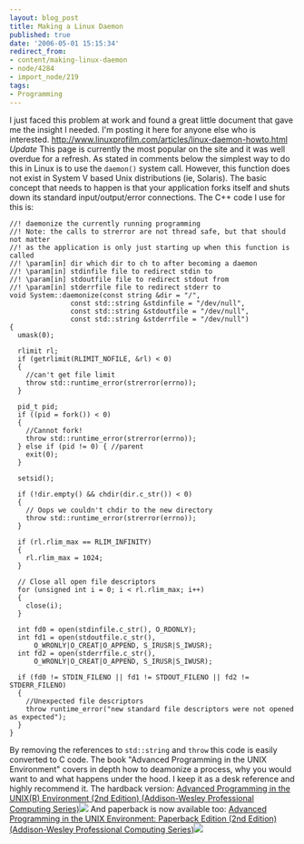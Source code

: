 ```yaml
---
layout: blog_post
title: Making a Linux Daemon
published: true
date: '2006-05-01 15:15:34'
redirect_from:
- content/making-linux-daemon
- node/4284
- import_node/219
tags:
- Programming
---
```


I just faced this problem at work and found a great little document that gave me the insight I needed. I'm posting it here for anyone else who is interested. <http://www.linuxprofilm.com/articles/linux-daemon-howto.html> *Update* This page is currently the most popular on the site and it was well overdue for a refresh. As stated in comments below the simplest way to do this in Linux is to use the `daemon()` system call. However, this function does not exist in System V based Unix distributions (ie, Solaris). The basic concept that needs to happen is that your application forks itself and shuts down its standard input/output/error connections. The C++ code I use for this is:

    //! daemonize the currently running programming
    //! Note: the calls to strerror are not thread safe, but that should not matter
    //! as the application is only just starting up when this function is called
    //! \param[in] dir which dir to ch to after becoming a daemon
    //! \param[in] stdinfile file to redirect stdin to
    //! \param[in] stdoutfile file to redirect stdout from
    //! \param[in] stderrfile file to redirect stderr to
    void System::daemonize(const string &dir = "/",
                   const std::string &stdinfile = "/dev/null",
                   const std::string &stdoutfile = "/dev/null",
                   const std::string &stderrfile = "/dev/null")
    {
      umask(0);

      rlimit rl;
      if (getrlimit(RLIMIT_NOFILE, &rl) < 0) 
      {
        //can't get file limit
        throw std::runtime_error(strerror(errno));
      }

      pid_t pid;
      if ((pid = fork()) < 0) 
      {
        //Cannot fork!
        throw std::runtime_error(strerror(errno));
      } else if (pid != 0) { //parent
        exit(0);
      }

      setsid();

      if (!dir.empty() && chdir(dir.c_str()) < 0) 
      {
        // Oops we couldn't chdir to the new directory
        throw std::runtime_error(strerror(errno));
      }

      if (rl.rlim_max == RLIM_INFINITY) 
      {
        rl.rlim_max = 1024;
      }

      // Close all open file descriptors
      for (unsigned int i = 0; i < rl.rlim_max; i++) 
      {
        close(i);
      }

      int fd0 = open(stdinfile.c_str(), O_RDONLY);
      int fd1 = open(stdoutfile.c_str(),
          O_WRONLY|O_CREAT|O_APPEND, S_IRUSR|S_IWUSR);
      int fd2 = open(stderrfile.c_str(),
          O_WRONLY|O_CREAT|O_APPEND, S_IRUSR|S_IWUSR);

      if (fd0 != STDIN_FILENO || fd1 != STDOUT_FILENO || fd2 != STDERR_FILENO) 
      {
        //Unexpected file descriptors
        throw runtime_error("new standard file descriptors were not opened as expected");
      }
    }

By removing the references to `std::string` and `throw` this code is easily converted to C code. The book "Advanced Programming in the UNIX Environment" covers in depth how to deamonize a process, why you would want to and what happens under the hood. I keep it as a desk reference and highly recommend it. The hardback version: [Advanced Programming in the UNIX(R) Environment (2nd Edition) (Addison-Wesley Professional Computing Series)](http://www.amazon.com/gp/product/0201433079?ie=UTF8&tag=empcra-20&linkCode=as2&camp=1789&creative=9325&creativeASIN=0201433079)![](http://www.assoc-amazon.com/e/ir?t=empcra-20&l=as2&o=1&a=0201433079) And paperback is now available too: [Advanced Programming in the UNIX Environment: Paperback Edition (2nd Edition) (Addison-Wesley Professional Computing Series)](http://www.amazon.com/gp/product/0321525949?ie=UTF8&tag=empcra-20&linkCode=as2&camp=1789&creative=9325&creativeASIN=0321525949)![](http://www.assoc-amazon.com/e/ir?t=empcra-20&l=as2&o=1&a=0321525949)
